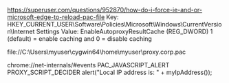 
https://superuser.com/questions/952870/how-do-i-force-ie-and-or-microsoft-edge-to-reload-pac-file
Key: HKEY_CURRENT_USER\Software\Policies\Microsoft\Windows\CurrentVersion\Internet Settings
Value: EnableAutoproxyResultCache (REG_DWORD)
1 (default) = enable caching and 0 = disable caching

file://C:\Users\myuser\cygwin64\home\myuser\proxy.corp.pac

chrome://net-internals/#events
PAC_JAVASCRIPT_ALERT
PROXY_SCRIPT_DECIDER
alert("Local IP address is: " + myIpAddress());
